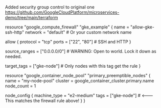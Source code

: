 Added security group control to original one https://github.com/GoogleCloudPlatform/microservices-demo/tree/main/terraform

resource "google_compute_firewall" "gke_example" {
  name    = "allow-gke-ssh-http"
  network = "default"  # Or your custom network name

  allow {
    protocol = "tcp"
    ports    = ["22", "80"] # SSH and HTTP
  }

  source_ranges = ["0.0.0.0/0"] # WARNING: Open to world. Lock it down as needed.

  target_tags = ["gke-node"]  # Only nodes with this tag get the rule
}

resource "google_container_node_pool" "primary_preemptible_nodes" {
  name       = "my-node-pool"
  cluster    = google_container_cluster.primary.name
  node_count = 1

  node_config {
    machine_type = "e2-medium"
    tags         = ["gke-node"]  # <--- This matches the firewall rule above!
  }
}
